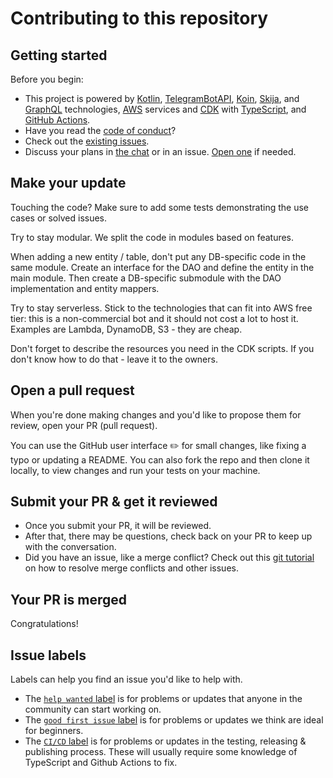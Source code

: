 # Contributing to this repository

## Getting started

Before you begin:

- This project is powered by [Kotlin](https://kotlinlang.org), [TelegramBotAPI](https://github.com/InsanusMokrassar/TelegramBotAPI), [Koin](https://insert-koin.io), [Skija](https://github.com/JetBrains/skija), and [GraphQL](https://graphql.org) technologies, [AWS](https://aws.amazon.com) services and [CDK](https://aws.amazon.com/cdk) with [TypeScript](https://www.typescriptlang.org), and [GitHub Actions](https://github.com/features/actions).
- Have you read the [code of conduct](CODE_OF_CONDUCT.md)?
- Check out the [existing issues](https://github.com/JavaBy/jprof_by_bot/issues).
- Discuss your plans in [the chat](https://t.me/jprof_by) or in an issue.
[Open one](https://github.com/JavaBy/jprof_by_bot/issues/new) if needed.

## Make your update

Touching the code?
Make sure to add some tests demonstrating the use cases or solved issues.

Try to stay modular.
We split the code in modules based on features.

When adding a new entity / table, don't put any DB-specific code in the same module.
Create an interface for the DAO and define the entity in the main module.
Then create a DB-specific submodule with the DAO implementation and entity mappers.

Try to stay serverless.
Stick to the technologies that can fit into AWS free tier: this is a non-commercial bot and it should not cost a lot to host it.
Examples are Lambda, DynamoDB, S3 - they are cheap.

Don't forget to describe the resources you need in the CDK scripts.
If you don't know how to do that - leave it to the owners.

## Open a pull request

When you're done making changes and you'd like to propose them for review, open your PR (pull request).

You can use the GitHub user interface :pencil2: for small changes, like fixing a typo or updating a README.
You can also fork the repo and then clone it locally, to view changes and run your tests on your machine.

## Submit your PR & get it reviewed

- Once you submit your PR, it will be reviewed.
- After that, there may be questions, check back on your PR to keep up with the conversation.
- Did you have an issue, like a merge conflict?
  Check out this [git tutorial](https://lab.github.com/githubtraining/managing-merge-conflicts) on how to resolve merge conflicts and other issues.

## Your PR is merged

Congratulations!

## Issue labels

Labels can help you find an issue you'd like to help with.

- The [`help wanted` label](https://github.com/JavaBy/jprof_by_bot/labels/help%20wanted) is for problems or updates that anyone in the community can start working on.
- The [`good first issue` label](https://github.com/JavaBy/jprof_by_bot/labels/good%20first%20issue) is for problems or updates we think are ideal for beginners.
- The [`CI/CD` label](https://github.com/JavaBy/jprof_by_bot/labels/CI%2FCD) is for problems or updates in the testing, releasing & publishing process.
These will usually require some knowledge of TypeScript and Github Actions to fix.

